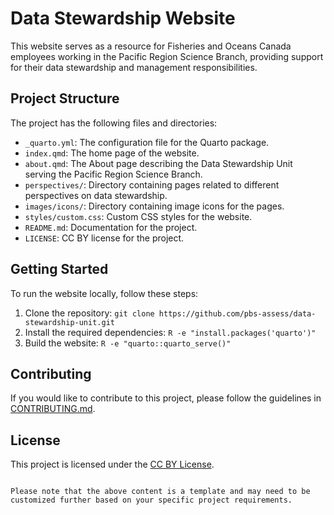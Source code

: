 # Data Stewardship Website

This website serves as a resource for Fisheries and Oceans Canada employees working in the Pacific Region Science Branch, providing support for their data stewardship and management responsibilities.

## Project Structure

The project has the following files and directories:

- `_quarto.yml`: The configuration file for the Quarto package.
- `index.qmd`: The home page of the website.
- `about.qmd`: The About page describing the Data Stewardship Unit serving the Pacific Region Science Branch.
- `perspectives/`: Directory containing pages related to different perspectives on data stewardship.
- `images/icons/`: Directory containing image icons for the pages.
- `styles/custom.css`: Custom CSS styles for the website.
- `README.md`: Documentation for the project.
- `LICENSE`: CC BY license for the project.

## Getting Started

To run the website locally, follow these steps:

1. Clone the repository: `git clone https://github.com/pbs-assess/data-stewardship-unit.git`
2. Install the required dependencies: `R -e "install.packages('quarto')"`
3. Build the website: `R -e "quarto::quarto_serve()"`

## Contributing

If you would like to contribute to this project, please follow the guidelines in [CONTRIBUTING.md](CONTRIBUTING.md).

## License

This project is licensed under the [CC BY License](LICENSE).
```

Please note that the above content is a template and may need to be customized further based on your specific project requirements.